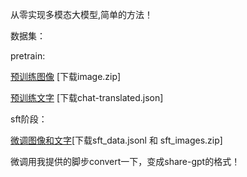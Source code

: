 从零实现多模态大模型,简单的方法！


数据集：

pretrain:

[预训练图像](https://huggingface.co/datasets/liuhaotian/LLaVA-CC3M-Pretrain-595K) [下载image.zip]


[预训练文字](https://huggingface.co/datasets/LinkSoul/Chinese-LLaVA-Vision-Instructions/tree/main/LLaVA-CC3M-Pretrain-595K) [下载chat-translated.json]


sft阶段：


[微调图像和文字](https://huggingface.co/datasets/jingyaogong/minimind-v_dataset/tree/main)[下载sft_data.jsonl 和 sft_images.zip]

微调用我提供的脚步convert一下，变成share-gpt的格式！

